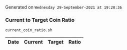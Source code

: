Generated on `Wednesday 29-September-2021 at 19:20:36`

### Current to Target Coin Ratio
`current_coin_ratio.sh`

Date|Current|Target|Ratio
---|---|---|---
